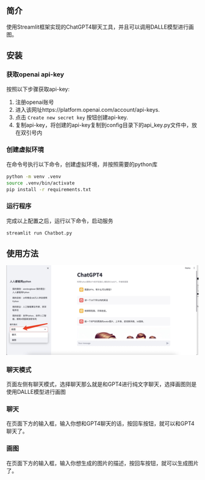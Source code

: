 ## 简介
使用Streamlit框架实现的ChatGPT4聊天工具，并且可以调用DALLE模型进行画图。

## 安装
### 获取openai api-key

按照以下步骤获取api-key:

1. 注册openai账号
2. 进入该网址https://platform.openai.com/account/api-keys.
3. 点击  `Create new secret key` 按钮创建api-key.
4. 复制api-key，将创建的api-key复制到config目录下的api_key.py文件中，放在双引号内


### 创建虚拟环境
在命令号执行以下命令，创建虚拟环境，并按照需要的python库

```sh
python -m venv .venv
source .venv/bin/activate
pip install -r requirements.txt
```
### 运行程序
完成以上配置之后，运行以下命令，启动服务
```sh
streamlit run Chatbot.py
```
## 使用方法
![](assets/运行后的效果图.jpg)
### 聊天模式
页面左侧有聊天模式，选择聊天那么就是和GPT4进行纯文字聊天，选择画图则是使用DALLE模型进行画图
### 聊天
在页面下方的输入框，输入你想和GPT4聊天的话，按回车按钮，就可以和GPT4聊天了。
### 画图
在页面下方的输入框，输入你想生成的图片的描述，按回车按钮，就可以生成图片了。
